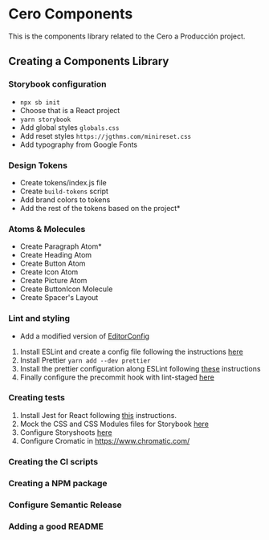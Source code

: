 # Cero Components
This is the components library related to the Cero a Producción project.

## Creating a Components Library
### Storybook configuration
- `npx sb init`
- Choose that is a React project
- `yarn storybook`
- Add global styles `globals.css`
- Add reset styles `https://jgthms.com/minireset.css`
- Add typography from Google Fonts
### Design Tokens
- Create tokens/index.js file
- Create `build-tokens` script
- Add brand colors to tokens
- Add the rest of the tokens based on the project*
### Atoms & Molecules
- Create Paragraph Atom*
- Create Heading Atom
- Create Button Atom
- Create Icon Atom
- Create Picture Atom
- Create ButtonIcon Molecule
- Create Spacer's Layout
### Lint and styling
- Add a modified version of [EditorConfig](https://github.com/airbnb/javascript/blob/master/.editorconfig)
1. Install ESLint and create a config file following the instructions [here](https://eslint.org/docs/user-guide/getting-started#installation-and-usage)
2. Install Prettier `yarn add --dev prettier`
3. Install the prettier configuration along ESLint following [these](https://github.com/prettier/eslint-plugin-prettier#recommended-configuration) instructions
4. Finally configure the precommit hook with lint-staged [here](https://prettier.io/docs/en/precommit.html#option-1-lint-stagedhttpsgithubcomokonetlint-staged)
### Creating tests
1. Install Jest for React following [this](https://jestjs.io/docs/en/tutorial-react) instructions.
2. Mock the CSS and CSS Modules files for Storybook [here](https://jestjs.io/docs/en/webpack#mocking-css-modules)
3. Configure Storyshoots [here](https://storybook.js.org/docs/react/workflows/snapshot-testing)
4. Configure Cromatic in https://www.chromatic.com/
### Creating the CI scripts
### Creating a NPM package
### Configure Semantic Release
### Adding a good README